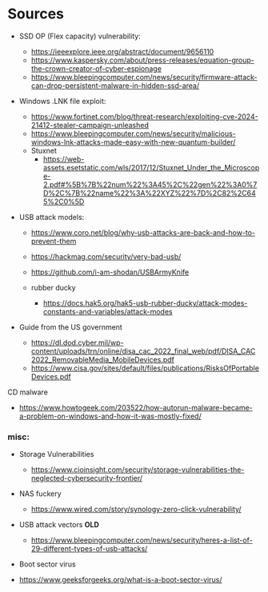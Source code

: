 # Sources

- SSD OP (Flex capacity) vulnerability:
  - https://ieeexplore.ieee.org/abstract/document/9656110
  - https://www.kaspersky.com/about/press-releases/equation-group-the-crown-creator-of-cyber-espionage
  - https://www.bleepingcomputer.com/news/security/firmware-attack-can-drop-persistent-malware-in-hidden-ssd-area/

- Windows .LNK file exploit:
  - https://www.fortinet.com/blog/threat-research/exploiting-cve-2024-21412-stealer-campaign-unleashed
  - https://www.bleepingcomputer.com/news/security/malicious-windows-lnk-attacks-made-easy-with-new-quantum-builder/
  - Stuxnet
    - https://web-assets.esetstatic.com/wls/2017/12/Stuxnet_Under_the_Microscope-2.pdf#%5B%7B%22num%22%3A45%2C%22gen%22%3A0%7D%2C%7B%22name%22%3A%22XYZ%22%7D%2C82%2C645%2C0%5D

- USB attack models:
  - https://www.coro.net/blog/why-usb-attacks-are-back-and-how-to-prevent-them
  - https://hackmag.com/security/very-bad-usb/
  - https://github.com/i-am-shodan/USBArmyKnife

  - rubber ducky
     - https://docs.hak5.org/hak5-usb-rubber-ducky/attack-modes-constants-and-variables/attack-modes

- Guide from the US government
  - https://dl.dod.cyber.mil/wp-content/uploads/trn/online/disa_cac_2022_final_web/pdf/DISA_CAC2022_RemovableMedia_MobileDevices.pdf
  - https://www.cisa.gov/sites/default/files/publications/RisksOfPortableDevices.pdf

CD malware
 - https://www.howtogeek.com/203522/how-autorun-malware-became-a-problem-on-windows-and-how-it-was-mostly-fixed/

### misc:

- Storage Vulnerabilities
  - https://www.cioinsight.com/security/storage-vulnerabilities-the-neglected-cybersecurity-frontier/

- NAS fuckery
  - https://www.wired.com/story/synology-zero-click-vulnerability/

- USB attack vectors **OLD**
  - https://www.bleepingcomputer.com/news/security/heres-a-list-of-29-different-types-of-usb-attacks/

- Boot sector virus
 - https://www.geeksforgeeks.org/what-is-a-boot-sector-virus/